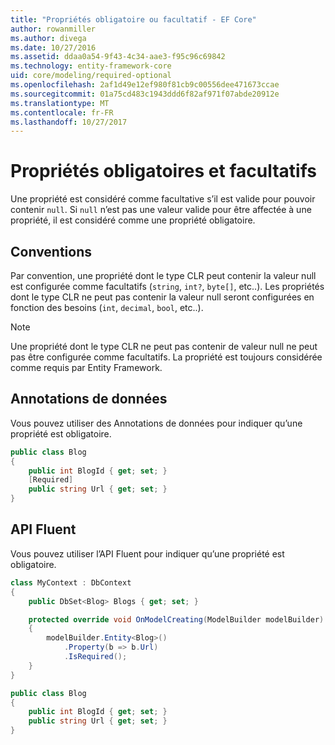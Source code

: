 ```yaml
---
title: "Propriétés obligatoire ou facultatif - EF Core"
author: rowanmiller
ms.author: divega
ms.date: 10/27/2016
ms.assetid: ddaa0a54-9f43-4c34-aae3-f95c96c69842
ms.technology: entity-framework-core
uid: core/modeling/required-optional
ms.openlocfilehash: 2af1d49e12ef980f81cb9c00556dee471673ccae
ms.sourcegitcommit: 01a75cd483c1943ddd6f82af971f07abde20912e
ms.translationtype: MT
ms.contentlocale: fr-FR
ms.lasthandoff: 10/27/2017
---
```

# <a name="required-and-optional-properties"></a>Propriétés obligatoires et facultatifs

Une propriété est considéré comme facultative s’il est valide pour pouvoir contenir `null`. Si `null` n’est pas une valeur valide pour être affectée à une propriété, il est considéré comme une propriété obligatoire.

## <a name="conventions"></a>Conventions

Par convention, une propriété dont le type CLR peut contenir la valeur null est configurée comme facultatifs (`string`, `int?`, `byte[]`, etc..). Les propriétés dont le type CLR ne peut pas contenir la valeur null seront configurées en fonction des besoins (`int`, `decimal`, `bool`, etc..).

> [!NOTE]  
> Une propriété dont le type CLR ne peut pas contenir de valeur null ne peut pas être configurée comme facultatifs. La propriété est toujours considérée comme requis par Entity Framework.

## <a name="data-annotations"></a>Annotations de données

Vous pouvez utiliser des Annotations de données pour indiquer qu’une propriété est obligatoire.

<!-- [!code-csharp[Main](samples/core/Modeling/DataAnnotations/Samples/Required.cs?highlight=4)] -->
``` csharp
public class Blog
{
    public int BlogId { get; set; }
    [Required]
    public string Url { get; set; }
}
```

## <a name="fluent-api"></a>API Fluent

Vous pouvez utiliser l’API Fluent pour indiquer qu’une propriété est obligatoire.

<!-- [!code-csharp[Main](samples/core/Modeling/FluentAPI/Samples/Required.cs?highlight=7,8,9)] -->
``` csharp
class MyContext : DbContext
{
    public DbSet<Blog> Blogs { get; set; }

    protected override void OnModelCreating(ModelBuilder modelBuilder)
    {
        modelBuilder.Entity<Blog>()
            .Property(b => b.Url)
            .IsRequired();
    }
}

public class Blog
{
    public int BlogId { get; set; }
    public string Url { get; set; }
}
```
